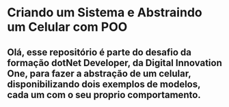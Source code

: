 # Criando um Sistema e Abstraindo um Celular com POO

## Olá, esse repositório é parte do desafio da formação dotNet Developer, da Digital Innovation One, para fazer a abstração de um celular, disponibilizando dois exemplos de modelos, cada um com o seu proprio comportamento.